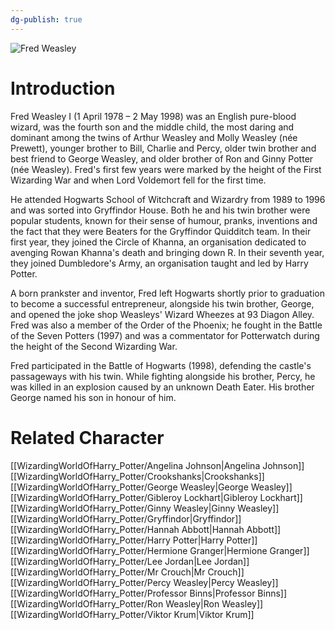 ```yaml
---
dg-publish: true
---
```

![Fred Weasley](http://rxbg5ysja.bkt.gdipper.com/Fred_Weasley.png)
# Introduction
Fred Weasley I (1 April 1978 – 2 May 1998) was an English pure-blood wizard, was the fourth son and the middle child, the most daring and dominant among the twins of Arthur Weasley and Molly Weasley (née Prewett), younger brother to Bill, Charlie and Percy, older twin brother and best friend to George Weasley, and older brother of Ron and Ginny Potter (née Weasley). Fred's first few years were marked by the height of the First Wizarding War and when Lord Voldemort fell for the first time. 

He attended Hogwarts School of Witchcraft and Wizardry from 1989 to 1996 and was sorted into Gryffindor House. Both he and his twin brother were popular students, known for their sense of humour, pranks, inventions and the fact that they were Beaters for the Gryffindor Quidditch team. In their first year, they joined the Circle of Khanna, an organisation dedicated to avenging Rowan Khanna's death and bringing down R. In their seventh year, they joined Dumbledore's Army, an organisation taught and led by Harry Potter.

A born prankster and inventor, Fred left Hogwarts shortly prior to graduation to become a successful entrepreneur, alongside his twin brother, George, and opened the joke shop Weasleys' Wizard Wheezes at 93 Diagon Alley. Fred was also a member of the Order of the Phoenix; he fought in the Battle of the Seven Potters (1997) and was a commentator for Potterwatch during the height of the Second Wizarding War. 

Fred participated in the Battle of Hogwarts (1998), defending the castle's passageways with his twin. While fighting alongside his brother, Percy, he was killed in an explosion caused by an unknown Death Eater. His brother George named his son in honour of him.

# Related Character
[[WizardingWorldOfHarry_Potter/Angelina Johnson\|Angelina Johnson]]
[[WizardingWorldOfHarry_Potter/Crookshanks\|Crookshanks]]
[[WizardingWorldOfHarry_Potter/George Weasley\|George Weasley]]
[[WizardingWorldOfHarry_Potter/Gibleroy Lockhart\|Gibleroy Lockhart]]
[[WizardingWorldOfHarry_Potter/Ginny Weasley\|Ginny Weasley]]
[[WizardingWorldOfHarry_Potter/Gryffindor\|Gryffindor]]
[[WizardingWorldOfHarry_Potter/Hannah Abbott\|Hannah Abbott]]
[[WizardingWorldOfHarry_Potter/Harry Potter\|Harry Potter]]
[[WizardingWorldOfHarry_Potter/Hermione Granger\|Hermione Granger]]
[[WizardingWorldOfHarry_Potter/Lee Jordan\|Lee Jordan]]
[[WizardingWorldOfHarry_Potter/Mr Crouch\|Mr Crouch]]
[[WizardingWorldOfHarry_Potter/Percy Weasley\|Percy Weasley]]
[[WizardingWorldOfHarry_Potter/Professor Binns\|Professor Binns]]
[[WizardingWorldOfHarry_Potter/Ron Weasley\|Ron Weasley]]
[[WizardingWorldOfHarry_Potter/Viktor Krum\|Viktor Krum]]
